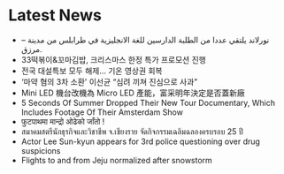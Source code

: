 # Latest News
-  – نورلاند يلتقي عددا من الطلبة الدارسين للغة الانجليزية في طرابلس من مدينة مرزق.
-  33떡볶이&꼬마김밥, 크리스마스 한정 특가 프로모션 진행
-  전국 대설특보 모두 해제… 기온 영상권 회복
-  ‘마약 혐의 3차 소환' 이선균 “심려 끼쳐 진심으로 사과”
-  Mini LED 機台改機為 Micro LED 產能，富采明年決定是否蓋新廠
-  5 Seconds Of Summer Dropped Their New Tour Documentary, Which Includes Footage Of Their Amsterdam Show
-  फुटपाथमा मान्द्रो ओढेको जाँतो !
-  สมาคมสตรีนักธุรกิจและวิชาชีพ จ.เชียงราย จัดกิจกรรมเฉลิมฉลองครบรอบ 25 ปี
-  Actor Lee Sun-kyun appears for 3rd police questioning over drug suspicions
-  Flights to and from Jeju normalized after snowstorm
